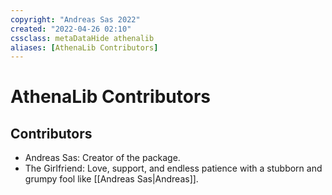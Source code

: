 ```yaml
---
copyright: "Andreas Sas 2022"
created: "2022-04-26 02:10"
cssclass: metaDataHide athenalib
aliases: [AthenaLib Contributors]
---
```

# AthenaLib Contributors

## Contributors
- Andreas Sas: Creator of the package.
- The Girlfriend: Love, support, and endless patience with a stubborn and grumpy fool like [[Andreas Sas|Andreas]].